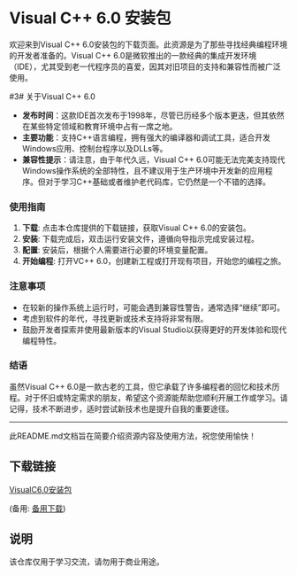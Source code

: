 # Visual C++ 6.0 安装包

欢迎来到Visual C++ 6.0安装包的下载页面。此资源是为了那些寻找经典编程环境的开发者准备的。Visual C++ 6.0是微软推出的一款经典的集成开发环境（IDE），尤其受到老一代程序员的喜爱，因其对旧项目的支持和兼容性而被广泛使用。

#3# 关于Visual C++ 6.0

- **发布时间**：这款IDE首次发布于1998年，尽管已历经多个版本更迭，但其依然在某些特定领域和教育环境中占有一席之地。
- **主要功能**：支持C++语言编程，拥有强大的编译器和调试工具，适合开发Windows应用、控制台程序以及DLLs等。
- **兼容性提示**：请注意，由于年代久远，Visual C++ 6.0可能无法完美支持现代Windows操作系统的全部特性，且不建议用于生产环境中开发新的应用程序。但对于学习C++基础或者维护老代码库，它仍然是一个不错的选择。

### 使用指南

1. **下载**: 点击本仓库提供的下载链接，获取Visual C++ 6.0的安装包。
2. **安装**: 下载完成后，双击运行安装文件，遵循向导指示完成安装过程。
3. **配置**: 安装后，根据个人需要进行必要的环境变量配置。
4. **开始编程**: 打开VC++ 6.0，创建新工程或打开现有项目，开始您的编程之旅。

### 注意事项

- 在较新的操作系统上运行时，可能会遇到兼容性警告，通常选择“继续”即可。
- 考虑到软件的年代，寻找更新或技术支持将非常有限。
- 鼓励开发者探索并使用最新版本的Visual Studio以获得更好的开发体验和现代编程特性。

### 结语

虽然Visual C++ 6.0是一款古老的工具，但它承载了许多编程者的回忆和技术历程。对于怀旧或特定需求的朋友，希望这个资源能帮助您顺利开展工作或学习。请记得，技术不断进步，适时尝试新技术也是提升自我的重要途径。

---  

此README.md文档旨在简要介绍资源内容及使用方法，祝您使用愉快！

## 下载链接
[VisualC6.0安装包](https://pan.quark.cn/s/8f355f0a78a5) 

(备用: [备用下载](https://pan.baidu.com/s/1lGA0fprIO0jSB--L7d3nIA?pwd=1234))

## 说明

该仓库仅用于学习交流，请勿用于商业用途。
